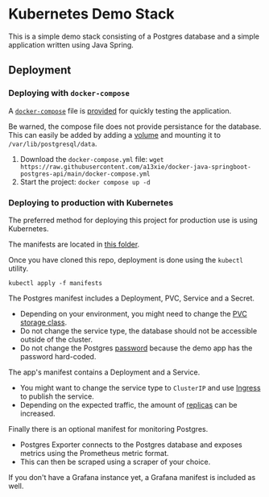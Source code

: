 # Kubernetes Demo Stack

This is a simple demo stack consisting of a Postgres database and a simple application written using Java Spring.

## Deployment

### Deploying with `docker-compose`

A [`docker-compose`](https://docs.docker.com/compose/) file is [provided](https://github.com/a13xie/docker-java-springboot-postgres-api/blob/main/docker-compose.yml) for quickly testing the application.

Be warned, the compose file does not provide persistance for the database. This can easily be added by adding a [volume](https://docs.docker.com/storage/volumes/#use-a-volume-with-docker-compose) and mounting it to `/var/lib/postgresql/data`.

1. Download the `docker-compose.yml` file: `wget https://raw.githubusercontent.com/a13xie/docker-java-springboot-postgres-api/main/docker-compose.yml`
1. Start the project: `docker compose up -d`

### Deploying to production with Kubernetes

The preferred method for deploying this project for production use is using Kubernetes.

The manifests are located in [this folder](https://github.com/a13xie/k8s-demo/tree/main/manifests).

Once you have cloned this repo, deployment is done using the `kubectl` utility.

```
kubectl apply -f manifests
```

The Postgres manifest includes a Deployment, PVC, Service and a Secret.
 - Depending on your environment, you might need to change the [PVC storage class](https://github.com/a13xie/k8s-demo/blob/main/manifests/postgres.yaml#L53).
 - Do not change the service type, the database should not be accessible outside of the cluster.
 - Do not change the Postgres [password](https://github.com/a13xie/k8s-demo/blob/main/manifests/postgres.yaml#L62) because the demo app has the password hard-coded.

The app's manifest contains a Deployment and a Service.
 - You might want to change the service type to `ClusterIP` and use [Ingress](https://kubernetes.io/docs/concepts/services-networking/ingress/) to publish the service.
 - Depending on the expected traffic, the amount of [replicas](https://github.com/a13xie/k8s-demo/blob/main/manifests/api.yaml#L8) can be increased.

Finally there is an optional manifest for monitoring Postgres.
 - Postgres Exporter connects to the Postgres database and exposes metrics using the Prometheus metric format.
 - This can then be scraped using a scraper of your choice.

If you don't have a Grafana instance yet, a Grafana manifest is included as well.
